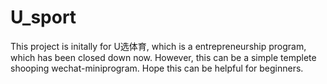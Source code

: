 # U_sport

This project is initally for U选体育, which is a entrepreneurship program, which has been closed down now. However, this can be a simple templete shooping wechat-miniprogram. Hope this can be helpful for beginners.
